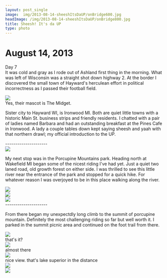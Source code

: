 ```yaml
---
layout: post_single
image: 	img/2013-08-14-sheeshItsDaUP/onBridge600.jpg
headImage: /img/2013-08-14-sheeshItsDaUP/onBridge800.jpg
title: Sheesh! It's da UP
type: photo
---
```


August 14, 2013
=================


Day 7 <br>
It was cold and gray as I rode out of Ashland first thing in the morning. What was left of 
Wisconsin was a straight shot down highway 2. At the border I discovered the small town of 
Hayward's herculean effort in political incorrectness as I passed their football field. 

<div class="img">
	<img src="/img/2013-08-14-sheeshItsDaUP/midgets.jpg"/>
	<div class="caption">Yes, their mascot is The Midget.</div>
</div>

Sister city to Hayward WI, is Ironwood MI. Both are quiet little towns with a historic Main St. 
business strips and friendly residents. I chatted with a pair of ladies named Barbara and had 
an outstanding breakfast at the Pines Cafe in Ironwood. A lady a couple tables down kept saying sheesh
and yaah with that northern drawl; my official introduction to the UP.

<div class="divider">---------------------</div>

<div class="img">
	<img src="/img/2013-08-14-sheeshItsDaUP/porcRiver.jpg"/>
</div>

My next stop was in the Porcupine Mountains park. Heading north at Wakefield MI began some 
of the nicest riding I've had yet. Just a quiet two laned road, old growth forest on either side. 
I was thrilled to see this little river near the entrance of the park and stopped for a quick hike.
For whatever reason I was overjoyed to be in this place walking along the river. 

<div class="img">
	<img src="/img/2013-08-14-sheeshItsDaUP/porcRiver2.jpg"/>
</div>

<div class="img">
	<img src="/img/2013-08-14-sheeshItsDaUP/porcFall.jpg"/>
</div>

<div class="img">
	<img src="/img/2013-08-14-sheeshItsDaUP/porcMush.jpg"/>
</div>

<div class="divider">---------------------</div>

From there began my unexpectdly long climb to the summit of porcupine mountain. Definitely the 
most challenging riding so far but well worth it. I parked in the summit picnic area and continued 
on the foot trail from there. 

<div class="img">
	<img src="/img/2013-08-14-sheeshItsDaUP/summitSign.jpg"/>
	<div class="caption">that's it?</div>
</div>

<div class="img">
	<img src="/img/2013-08-14-sheeshItsDaUP/summitTower.jpg"/>
	<div class="caption">almost there</div>
</div>

<div class="img">
	<img src="/img/2013-08-14-sheeshItsDaUP/summitView.jpg"/>
	<div class="caption">nice view. that's lake superior in the distance</div>
</div>

<div class="img">
	<img src="/img/2013-08-14-sheeshItsDaUP/meAtSummit.jpg"/>
</div>

<div class="img">
	<img src="/img/2013-08-14-sheeshItsDaUP/danglingFeet.jpg"/>
</div>